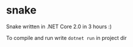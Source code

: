 # snake
Snake written in .NET Core 2.0 in 3 hours :)

To compile and run write `dotnet run` in project dir
